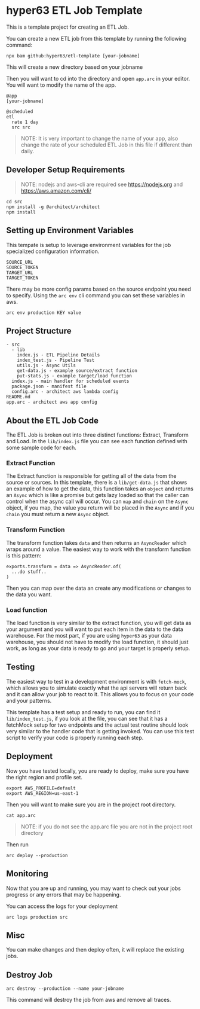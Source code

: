 # hyper63 ETL Job Template

This is a template project for creating an ETL Job.

You can create a new ETL job from this template by running the following
command:

```
npx bam github:hyper63/etl-template [your-jobname]
```

This will create a new directory based on your jobname

Then you will want to cd into the directory and open `app.arc` in your
editor. You will want to modify the name of the app.

```
@app
[your-jobname]

@scheduled
etl
  rate 1 day
  src src

```

> NOTE: It is very important to change the name of your app, also change the rate of your scheduled ETL Job in this file if different than daily.

## Developer Setup Requirements

> NOTE: nodejs and aws-cli are required see https://nodejs.org and https://aws.amazon.com/cli/

```
cd src
npm install -g @architect/architect
npm install
```

## Setting up Environment Variables

This tempate is setup to leverage environment variables for the job specialized configuration information.

```
SOURCE_URL
SOURCE_TOKEN
TARGET_URL
TARGET_TOKEN
```

There may be more config params based on the source endpoint you need to specify. Using the `arc env` cli command you can set these variables in aws.

```
arc env production KEY value
```

## Project Structure

```
- src
  - lib
    index.js - ETL Pipeline Details
    index_test.js - Pipeline Test
    utils.js - Async Utils
    get-data.js - example source/extract function
    put-stats.js - example target/load function
  index.js - main handler for scheduled events
  package.json - manifest file
  config.arc - architect aws lambda config
README.md
app.arc - architect aws app config
```

## About the ETL Job Code 

The ETL Job is broken out into three distinct functions: Extract, Transform and Load. In the `lib/index.js` file you can see each function defined with some sample code for each. 

### Extract Function

The Extract function is responsible for getting all of the data from the source or sources. In this template, there is a `lib/get-data.js` that shows an example of how to get the data, this function takes an `object` and returns an `Async` which is like a promise but gets lazy loaded so that the caller can control when the async call will occur. You can `map` and `chain` on the `Async` object, if you map, the value you return will be placed in the `Async` and if you `chain` you must return a new `Async` object.

### Transform Function

The transform function takes `data` and then returns an `AsyncReader` which wraps around a value. The easiest way to work with the transform function is this pattern:

```
exports.transform = data => AsyncReader.of(
  ...do stuff..
)
```

Then you can map over the data an create any modifications or changes to the data you want.

### Load function

The load function is very similar to the extract function, you will get data as your argument and you will want to put each item in the data to the data warehouse. For the most part, if you are using `hyper63` as your data warehouse, you should not have to modify the load function, it should just work, as long as your data is ready to go and your target is properly setup.


## Testing

The easiest way to test in a development environment is with `fetch-mock`, which allows you to simulate exactly what the api servers will return back and it can allow your job to react to it. This allows you to focus on your code and your patterns.

This template has a test setup and ready to run, you can find it `lib/index_test.js`, if you look at the file, you can see that it has a fetchMock setup for two endpoints and the actual test routine should look very similar to the handler code that is getting invoked. You can use this test script to verify your code is properly running each step.

## Deployment

Now you have tested locally, you are ready to deploy, make sure you have the right region and profile set.

```
export AWS_PROFILE=default
export AWS_REGION=us-east-1
```

Then you will want to make sure you are in the project root directory.

```
cat app.arc
```

> NOTE: if you do not see the app.arc file you are not in the project root directory

Then run

```
arc deploy --production
```

## Monitoring

Now that you are up and running, you may want to check out your jobs progress or any errors that may be happening.

You can access the logs for your deployment

```
arc logs production src
```

## Misc

You can make changes and then deploy often, it will replace the existing jobs.

## Destroy Job

```
arc destroy --production --name your-jobname
```

This command will destroy the job from aws and remove all traces.


